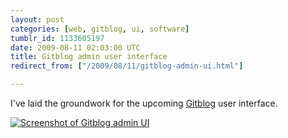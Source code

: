 ```yaml
---
layout: post
categories: [web, gitblog, ui, software]
tumblr_id: 1133605197  
date: 2009-08-11 02:03:00 UTC
title: Gitblog admin user interface
redirect_from: ["/2009/08/11/gitblog-admin-ui.html"]

---
```


I've laid the groundwork for the upcoming <a href="http://gitblog.se/">Gitblog</a> user interface.

<a href="http://farm4.static.flickr.com/3196/3811664770_d2d22f7e6d_o.png" title="Full size"><img src="//farm5.static.flickr.com/4144/4992519195_1cf0fa3339_o.png" alt="Screenshot of Gitblog admin UI" /></a>
